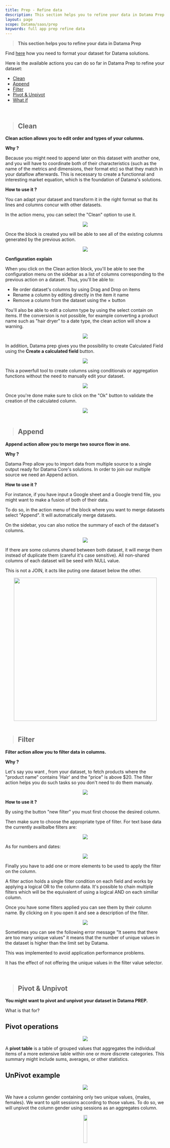 ```yaml
---
title: Prep - Refine data
description: This section helps you to refine your data in Datama Prep
layout: page
scope: Datama/saas/prep
keywords: full app prep refine data
---
```



> **This section helps you to refine your data in Datama Prep**

Find [here]({{site.url}}/{{site.baseurl}}/core_app/new/prep/dataset.html) how you need to format your dataset for Datama solutions.
<br>

Here is the available actions you can do so far in Datama Prep to refine your dataset:
- [Clean](#clean)
- [Append](#append)
- [Filter](#filter)
- [Pivot & Unpivot](#pivot--unpivot)
- [What if](#what-if)

<br>

> ## <b>Clean</b>

**Clean action allows you to edit order and types of your columns.**

<b> Why ?</b>

Because you might need to append later on this dataset with another one, and you will have to coordinate both of their characteristics (such as the name of the metrics and dimensions, their format etc) so that they match in your dataflow afterwards. This is necessary to create a functionnal and interesting market equation, which is the foundation of Datama's solutions.


<b> How to use it ?</b>

You can adapt your dataset and transform it in the right format so that its lines and columns concur with other datasets.

In the action menu, you can select the "Clean" option to use it.

<center><img src="{{site.url}}/{{site.baseurl}}/core_app/new/prep/interface/images/Cleanstep2.png"/></center>

Once the block is created you will be able to see all of the existing columns generated by the previous action.
<center><img src="{{site.url}}/{{site.baseurl}}/core_app/new/prep/interface/images/Cleanstep3.png"/></center>

<b> Configuration explain</b> 

When you click on the Clean action block, you'll be able to see the configuration menu on the sidebar as a list of columns corresponding to the previous action on a dataset. Thus, you'll be able to:
- Re order dataset's columns by using Drag and Drop on items
- Rename a column by editing directly in the item it name
- Remove a column from the dataset using the &times; button

You'll also be able to edit a column type by using the select contain on items. If the conversion is not possible, for example converting a product name such as "hair dryer" to a date type, the clean action will show a warning.

<center><img src="{{site.url}}/{{site.baseurl}}/core_app/new/prep/interface/images/clean_types.png"/></center>

In addition, Datama prep gives you the possibility to create Calculated Field using the **Create a calculated field** button. 

<center><img src="{{site.url}}/{{site.baseurl}}/core_app/new/prep/interface/images/create_calculated_field.png"/></center>



This a powerfull tool to create columns using conditionals or aggregation functions without the need to manually edit your dataset.
<center><img src="{{site.url}}/{{site.baseurl}}/core_app/new/prep/interface/images/calculated_field_preview1.png"/></center>


Once you're done make sure to click on the "Ok" button to validate the creation of the calculated column.

<center><img src="{{site.url}}/{{site.baseurl}}/core_app/new/prep/interface/images/calculated_field_preview2.png"/></center>


<br>

> ## <b>Append</b>

**Append action allow you to merge two source flow in one.**

<b>  Why ? </b> 

Datama Prep allow you to import data from multiple source to a single output ready for Datama Core's solutions. In order to join our multiple source we need an Append action.


<b>  How to use it ?</b> 

For instance, if you have input a Google sheet and a Google trend file, you might want to make a fusion of both of their data.

To do so, in the action menu of the block where you want to merge datasets select "Append".
It will automatically merge datasets.

On the sidebar, you can also notice the summary of each of the dataset's columns.

<center><img src="{{site.url}}/{{site.baseurl}}/core_app/new/prep/interface/images/Appendstep1.png"/></center>


If there are some columns shared between both dataset, it will merge them instead of duplicate them (careful it's case sensitive). All non-shared columns of each 
dataset will be seed with NULL value.

This is not a JOIN, it acts like puting one dataset below the other. 

<center><img src="{{site.url}}/{{site.baseurl}}/core_app/new/prep/interface/images/prep_appendQuery.png"   style="width:450px;"/></center>


<br>

> ## <b>Filter</b>

**Filter action allow you to filter data in columns.**

<b>  Why ?</b> 

Let's say you want , from your dataset, to fetch products where the "product name" contains 'Hair' and the "price" is above $20. The filter action helps you do such tasks so you don't need to do them manualy.

<center><img src="{{site.url}}/{{site.baseurl}}/core_app/new/prep/interface/images/show_filters.png"/></center>


<b>  How to use it ?</b> 

By using the button "new filter" you must first choose the desired column.

Then make sure to choose the appropriate type of filter.
For text base data the currently availbalbe filters are:
<center><img src="{{site.url}}/{{site.baseurl}}/core_app/new/prep/interface/images/text_filters2.png"/></center>


As for numbers and dates:
<center><img src="{{site.url}}/{{site.baseurl}}/core_app/new/prep/interface/images/comp_filters.png"/></center>

Finally you have to add one or more elements to be used to apply the filter on the column.

A filter action holds a single filter condition on each field and works by applying a logical OR to the column data. It's possible to chain multiple filters which will be the equivalent of using a logical AND on each simillar column.

Once you have some filters applied you can see them by their column name. By clicking on it you open it and see a description of the filter.
<center><img src="{{site.url}}/{{site.baseurl}}/core_app/new/prep/interface/images/show_filters.png"/></center>

Sometimes you can see the following error message "It seems that there are too many unique values" it means that the number of unique values in the dataset is higher than the limit set by Datama.

This was implemented to avoid application performance problems.

It has the effect of not offering the unique values in the filter value selector.

<br>

> ## <b>Pivot & Unpivot</b>

**You might want to pivot and unpivot your dataset in Datama PREP.**


What is that for?
## Pivot operations
<center><img src="{{site.url}}/{{site.baseurl}}/core_app/new/prep/interface/images/pivot.png"/></center>


A **pivot table** is a table of grouped values that aggregates the individual items of a more extensive table within one or more discrete categories. This summary might include sums, averages, or other statistics.


## UnPivot example
<center><img src="{{site.url}}/{{site.baseurl}}/core_app/new/prep/interface/images/unpivot_dss.png"/></center>


We have a column gender containing only two unique values, {males, females}.
We want to split sessions according to those values. To do so, we will unpivot the column gender using sessions as an aggregates column.
<center><img src="{{site.url}}/{{site.baseurl}}/core_app/new/prep/interface/images/unpivot.png" style="width:15%;"/></center>


For example, this unpivot configuration creates two columns {Sessions.female and Sessions.males} containing the same values but in two distinct columns.
<center><img src="{{site.url}}/{{site.baseurl}}/core_app/new/prep/interface/images/unpivoted_column.png"/></center>


> ## <b>What if</b>

**What if allows to create scenarios with simulated data based on simple assumptions**

"What if" block allows to create scenarios on your existing data, taking assumptions on variations of KPIs on a given scope. This is particularly useful for Compare usage, when trying to get an idea of an the impact of a simulated change on a total KPI.

> Important: Note that the simulated impact on total KPI is purely linear and doesn't take into account the potential elasticity between KPIs. For instance, doubling your price in "What if" block will likely double your revenues, while it's obviously not the case in reality. So What if scenario should be kept for high level sizing or small changes. 

<br>

For the following documentation, we will take an example of an ecommerce website that has 3 steps in its market equation: 
Purchase = Session x Checkout/ Session x Purchase/ Checkout
The team wants to understand what would be the impact of increasing the Checkout/ Session average of Mobile users by +1pt on the total volume of purchases, based on Last Year data. 
The initial dataset is as follows:

<center><img src="{{site.url}}/{{site.baseurl}}/core_app/new/prep/interface/images/whatif_init.png"/></center>

What if scenarios are made of 2 main parts
- The Baseline
- The impacted KPI(s)

<br>

#### Baseline

Define the baseline of your simulation, i.e. the part of your dataset that will be used as starting point. 

In our example, since the simulation is based on "Last Year" data, the baseline will be defined as follows: 

<center><img src="{{site.url}}/{{site.baseurl}}/core_app/new/prep/interface/images/whatif_baseline.png"/></center>

#### Impacted KPI(s)

Define the KPIs (within the metric relation) on which your taking assumptions in your simulation, on which scope, and the actual impact you want to size (absolute or relative)

In our example, we want the Checkout/ Session to increase by +1pt (+0.01) on Mobile, so it's an absolute change of +0.01
Note that we want the total average of Mobile users to increase by +1pt and not for each line of your dataset, so we keep the "aggregation level computation" activated

<center><img src="{{site.url}}/{{site.baseurl}}/core_app/new/prep/interface/images/whatif_KPIsim.png"/></center>

#### Results

Once applied your changes, Datama Prep will automatically create a new column "Scenario" with 3 values: your baseline, the scenario itself, and other data "out of scope" that was not in the baseline

In our example, this results in the following dataset

<center><img src="{{site.url}}/{{site.baseurl}}/core_app/new/prep/interface/images/whatif_resultdata.png"/></center>

You will likely visualize your scenarios in Datama Compare, to size the impact of your simulations. 
Our example gives the following waterfall:

<center><img src="{{site.url}}/{{site.baseurl}}/core_app/new/prep/interface/images/whatif_result.png"/></center>


Congrats! Your dataset is ready to be uploaded in Datama's solution!

To see how to save and share your dataflow, click [here]({{site.url}}/{{site.baseurl}}/core_app/prep/header/save.html)
